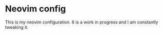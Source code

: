 # Neovim config

This is my neovim configuration. It is a work in progress and I am constantly
tweaking it.
